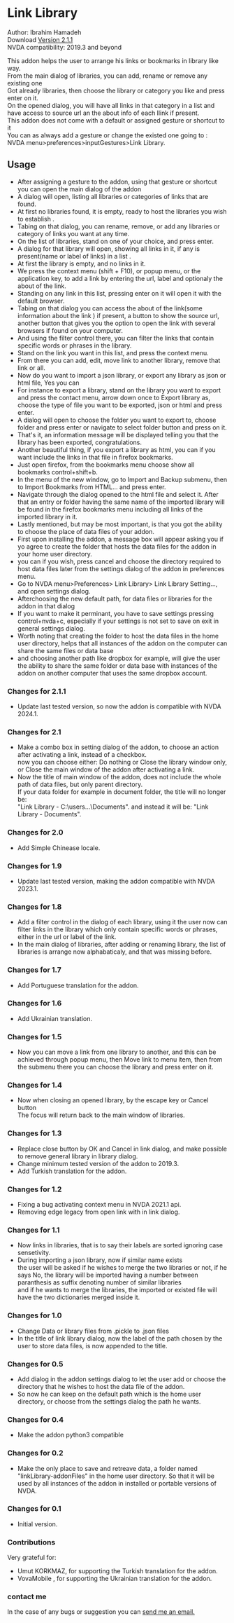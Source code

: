 # Link Library #

Author: Ibrahim Hamadeh  
Download [Version 2.1.1][1]  
NVDA compatibility: 2019.3 and beyond  

This addon helps the user to arrange his links or bookmarks in library like way.  
From the main dialog of libraries, you can add, rename or remove any existing one  
Got already libraries, then choose the library or category you like and press enter on it.  
On the opened dialog, you will have all links in that category in a list and have access to source url an the about info of each llink if present.  
This addon does not come with a default or assigned gesture or shortcut to it  
You can as always add a gesture or change the existed one going to :  
NVDA menu>preferences>inputGestures>Link Library.  

## Usage ##

*	After assigning a gesture to the addon, using that gesture or shortcut you can open the main dialog of the addon  
*	A dialog will open, listing all libraries or categories of links that are found.  
*	At first no libraries found, it is empty, ready to host the libraries you wish to establish  .  
*	Tabing on that dialog, you can rename, remove, or add any libraries or category of links you want at any time.  
*	On the list of libraries, stand on one of your choice, and press enter.   
*	A dialog for that library will open, showing all links in it, if any is present(name or label of links) in a list .  
*	At first the library is empty, and no links in it.  
*	We press the context menu (shift + F10), or popup menu, or the
application key, to add a link by entering the url, label and optionaly the about of the link.  
*	Standing on any link in this list, pressing enter on it will open it with the default browser.  
*	Tabing on that dialog you can access the about of the link(some information about the link ) if present, a button to show the source url, another button that gives you the option to open the link with several browsers if found on your computer.  
*	And using the filter control there, you can filter the links that contain specific words or phrases in the library.
*	Stand on the link you want in this list, and press the context menu.  
*	From there you can add, edit, move link to another library, remove that link or all.  
*	Now do you want to import a json library, or export any library as json or html file, Yes you can  
*	For instance to export a library, stand on the library you want to export and press the contact menu, arrow down once to Export library as, choose the type of file you want to be exported, json or html and press enter.  
*	A dialog will open to choose the folder you want to export to, choose folder and press enter or navigate to select folder button and press on it.  
*	That's it, an information message will be displayed telling you that the library has been exported, congratulations.  
*	Another  beautiful thing, if you export a library as html, you can if you want include the links in that file in firefox bookmarks.  
*	Just open firefox, from the bookmarks menu choose show all bookmarks control+shift+b.  
*	In the menu of the new window, go to Import and Backup submenu, then to Import Bookmarks from HTML… and press enter.  
*	Navigate through the dialog opened to the html file and select it. After that an entry or folder having the same name of the imported library will be found in the firefox bookmarks menu including all links of the imported library in it.  
*	Lastly mentioned, but may be most important, is that you got the ability to choose the place of data files of your addon.  
*	First upon installing the addon, a message box will appear asking you if yo agree to create the folder that hosts the data files for the addon in your home user directory.  
*	you can if you wish, press cancel and choose the directory required to host data files later from the settings dialog of the addon in preferences menu.  
*	Go to NVDA menu>Preferences> Link Library> Link Library Setting..., and open settings dialog.  
*	Afterchoosing the new default path, for data files or libraries for the addon in that dialog  
*	If you want to make it perminant, you have to save settings pressing control+nvda+c, especially if your settings is not set to save on exit in general settings dialog.  
*	Worth noting that creating the folder to host the data files in the home user directory, helps that all instances of the addon on the computer can share the same files or data base  
*	and choosing another path like dropbox for example, will give the user the ability to share the same folder or data base with instances of the addon on another computer that uses the same dropbox account.  

### Changes for 2.1.1 ###

*	Update last tested version, so now the addon is compatible with NVDA 2024.1.

### Changes for 2.1 ###

*	Make a combo box in setting dialog of the addon, to choose an action after activating a link, instead of a checkbox.  
now you can choose either: Do nothing or Close the library window only, or Close the main window of the addon after activating a link.
*	Now the title of main window of the addon, does not include the whole path of data files, but only parent directory.  
If your data folder for example in document folder, the title will no longer be:  
"Link Library - C:\users\...\Documents". and instead it will be:
"Link Library - Documents".

### Changes for 2.0 ###

*	Add Simple Chinease locale.

### Changes for 1.9 ###

*	Update last tested version, making the addon compatible with NVDA 2023.1.

### Changes for 1.8 ###

*	Add a filter control in the dialog of each library, using it the user now can filter links in the library which only contain specific words or phrases, either in the url or label of the link.
*	In the main dialog of libraries, after adding or renaming library, the list of libraries is arrange now alphabaticaly, and that was missing before.

### Changes for 1.7 ###

*	Add Portuguese translation for the addon.

### Changes for 1.6 ###

*	Add Ukrainian translation.

### Changes for 1.5 ###

*	Now you can move a link from one library to another, and this can be achieved through popup menu, then Move link to menu item, then from the submenu there you can choose the library and press enter on it.

### Changes for 1.4 ###

*	Now when closing an opened library, by the escape key or Cancel button  
The focus will return back to the main window of libraries.

### Changes for 1.3 ###

*	Replace close button by OK and Cancel in link dialog, and make possible to remove general library in library dialog.  
*	Change minimum tested version of the addon to 2019.3.  
*	Add Turkish translation for the addon.  

### Changes for 1.2 ###

*	Fixing a bug activating context menu in NVDA 2021.1 api.  
*	Removing edge legacy from open link with in link dialog.  

### Changes for 1.1 ###

*	Now links in libraries, that is to say their labels are sorted ignoring case sensetivity.  
*	During importing a json library, now if similar name exists  
the user will be asked if he wishes to merge the two libraries or not, if he says No, the library will be imported having a number between paranthesis as suffix denoting number of similar libraries  
and if he wants to merge the libraries, the imported or existed file will have the two dictionaries merged inside it.  

### Changes for 1.0 ###

*	Change Data or library files from .pickle to .json files
*	In the title of link library dialog, now the label of the path chosen by the user to store data files, is now appended to the title.  

### Changes for 0.5 ###

*	Add dialog in the addon settings dialog to let the user add or choose the directory that he wishes to host the data file of the addon.  
*	So now he can keep on the default path which is the home user directory, or choose from the settings dialog the path he wants.  

### Changes for 0.4 ###

*	Make the addon python3 compatible  

### Changes for 0.2 ###

*	Make the only place to save and retreave data, a folder named "linkLibrary-addonFiles" in the home user directory. So that it will be used by all instances of the addon in installed or portable versions of NVDA.

### Changes for 0.1 ###

*	Initial version.

### Contributions ###

Very grateful for:
*	Umut KORKMAZ, for supporting the Turkish translation for the addon.
*	VovaMobile , for supporting the Ukrainian translation for the addon.

### contact me ###

In the case of any bugs or suggestion you can [send me an email.](mailto:ibra.hamadeh@hotmail.com)

[1]: https://github.com/ibrahim-s/linkLibrary/releases/download/v2.1.1/linkLibrary-2.1.1.nvda-addon
